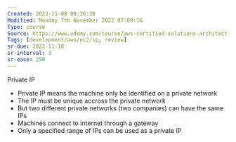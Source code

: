 ```yaml
---
Created: 2022-11-08 08:36:20
Modified: Monday 7th November 2022 07:09:16
Type: course
Source: https://www.udemy.com/course/aws-certified-solutions-architect-associate-saa-c01/?xref=E0Aed11STH4LPUQvCz0GJFABTmM=
Tags: [development/aws/ec2/ip, review]
sr-due: 2022-11-10
sr-interval: 3
sr-ease: 250
---
```


Private IP

- Private IP means the machine only be identified on a private network
- The IP must be unique accross the private network
- But two different private networks (two companies) can have the same IPs
- Machines connect to internet through a gateway
- Only a specified range of IPs can be used as a private IP
